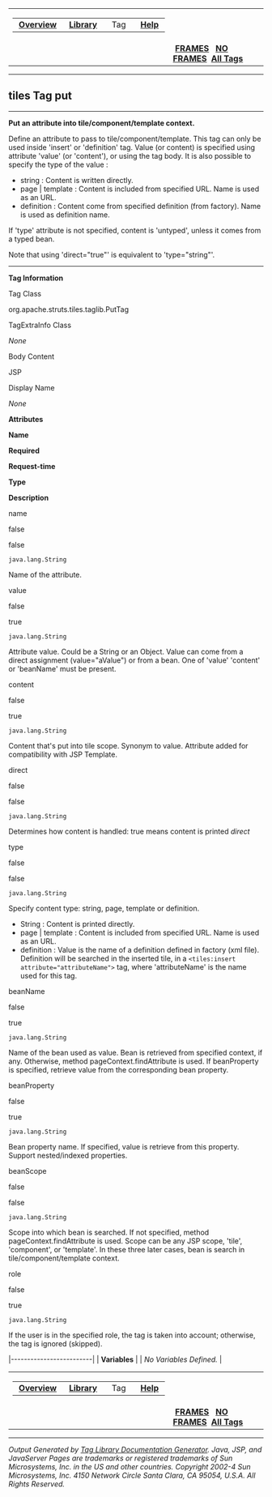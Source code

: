 <span id="navbar_top"></span>

<table>
<colgroup>
<col width="50%" />
<col width="50%" />
</colgroup>
<tbody>
<tr class="odd">
<td align="left"><span id="navbar_top_firstrow"></span>
<table>
<tbody>
<tr class="odd">
<td align="left"> <a href="../overview-summary.html.md"><strong>Overview</strong></a> </td>
<td align="left"> <a href="tld-summary.html.md"><strong>Library</strong></a> </td>
<td align="left">  Tag  </td>
<td align="left"> <a href="../help-doc.html.md"><strong>Help</strong></a> </td>
</tr>
</tbody>
</table></td>
<td align="left"></td>
</tr>
<tr class="even">
<td align="left"></td>
<td align="left"> <a href="../index.html.md"><strong>FRAMES</strong></a>   <a href="put.html"><strong>NO FRAMES</strong></a> 
<a href="../alltags-noframe.html.md"><strong>All Tags</strong></a></td>
</tr>
</tbody>
</table>

------------------------------------------------------------------------

tiles
 Tag put
--------

------------------------------------------------------------------------

**Put an attribute into tile/component/template context.**

Define an attribute to pass to tile/component/template. This tag can only be used inside 'insert' or 'definition' tag. Value (or content) is specified using attribute 'value' (or 'content'), or using the tag body. It is also possible to specify the type of the value :

-   string : Content is written directly.
-   page | template : Content is included from specified URL. Name is used as an URL.
-   definition : Content come from specified definition (from factory). Name is used as definition name.

If 'type' attribute is not specified, content is 'untyped', unless it comes from a typed bean.

Note that using 'direct="true"' is equivalent to 'type="string"'.

------------------------------------------------------------------------

**Tag Information**

Tag Class

org.apache.struts.tiles.taglib.PutTag

TagExtraInfo Class

*None*

Body Content

JSP

Display Name

*None*

**Attributes**

**Name**

**Required**

**Request-time**

**Type**

**Description**

name

false

false

`java.lang.String`

Name of the attribute.

value

false

true

`java.lang.String`

Attribute value. Could be a String or an Object. Value can come from a direct assignment (value="aValue") or from a bean. One of 'value' 'content' or 'beanName' must be present.

content

false

true

`java.lang.String`

Content that's put into tile scope. Synonym to value. Attribute added for compatibility with JSP Template.

direct

false

false

`java.lang.String`

Determines how content is handled: true means content is printed *direct*

type

false

false

`java.lang.String`

Specify content type: string, page, template or definition.

-   String : Content is printed directly.
-   page | template : Content is included from specified URL. Name is used as an URL.
-   definition : Value is the name of a definition defined in factory (xml file). Definition will be searched in the inserted tile, in a `<tiles:insert attribute="attributeName">` tag, where 'attributeName' is the name used for this tag.

beanName

false

true

`java.lang.String`

Name of the bean used as value. Bean is retrieved from specified context, if any. Otherwise, method pageContext.findAttribute is used. If beanProperty is specified, retrieve value from the corresponding bean property.

beanProperty

false

true

`java.lang.String`

Bean property name. If specified, value is retrieve from this property. Support nested/indexed properties.

beanScope

false

false

`java.lang.String`

Scope into which bean is searched. If not specified, method pageContext.findAttribute is used. Scope can be any JSP scope, 'tile', 'component', or 'template'. In these three later cases, bean is search in tile/component/template context.

role

false

true

`java.lang.String`

If the user is in the specified role, the tag is taken into account; otherwise, the tag is ignored (skipped).

|-------------------------|
| **Variables**           |
| *No Variables Defined.* |

 <span id="navbar_bottom"></span>

<table>
<colgroup>
<col width="50%" />
<col width="50%" />
</colgroup>
<tbody>
<tr class="odd">
<td align="left"><span id="navbar_bottom_firstrow"></span>
<table>
<tbody>
<tr class="odd">
<td align="left"> <a href="../overview-summary.html.md"><strong>Overview</strong></a> </td>
<td align="left"> <a href="tld-summary.html.md"><strong>Library</strong></a> </td>
<td align="left">  Tag  </td>
<td align="left"> <a href="../help-doc.html.md"><strong>Help</strong></a> </td>
</tr>
</tbody>
</table></td>
<td align="left"></td>
</tr>
<tr class="even">
<td align="left"></td>
<td align="left"> <a href="../index.html.md"><strong>FRAMES</strong></a>   <a href="put.html"><strong>NO FRAMES</strong></a> 
<a href="../alltags-noframe.html.md"><strong>All Tags</strong></a></td>
</tr>
</tbody>
</table>

------------------------------------------------------------------------

*Output Generated by [Tag Library Documentation Generator](http://taglibrarydoc.dev.java.net/). Java, JSP, and JavaServer Pages are trademarks or registered trademarks of Sun Microsystems, Inc. in the US and other countries. Copyright 2002-4 Sun Microsystems, Inc. 4150 Network Circle Santa Clara, CA 95054, U.S.A. All Rights Reserved.*
